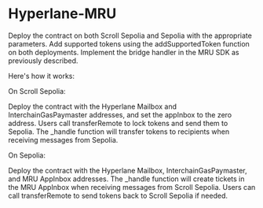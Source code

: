 # Hyperlane-MRU

Deploy the contract on both Scroll Sepolia and Sepolia with the appropriate parameters.
Add supported tokens using the addSupportedToken function on both deployments.
Implement the bridge handler in the MRU SDK as previously described.



Here's how it works:

On Scroll Sepolia:

Deploy the contract with the Hyperlane Mailbox and InterchainGasPaymaster addresses, and set the appInbox to the zero address.
Users call transferRemote to lock tokens and send them to Sepolia.
The _handle function will transfer tokens to recipients when receiving messages from Sepolia.


On Sepolia:

Deploy the contract with the Hyperlane Mailbox, InterchainGasPaymaster, and MRU AppInbox addresses.
The _handle function will create tickets in the MRU AppInbox when receiving messages from Scroll Sepolia.
Users can call transferRemote to send tokens back to Scroll Sepolia if needed.